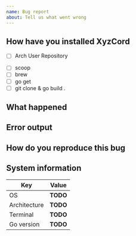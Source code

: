 ```yaml
---
name: Bug report
about: Tell us what went wrong
---
```


## How have you installed XyzCord

- [ ] Arch User Repository
<!--SNAP IS NOT SUPPORTED ANYMORE; VIEW THE README FOR NEW INSTALL INSTRUCTIONS-->
<!-- - [ ] Snap-->
- [ ] scoop
- [ ] brew
- [ ] go get
- [ ] git clone & go build .

## What happened

<!-- Explain what happened (the problem)-->

## Error output

<!-- If there was any output, enter it here please -->

## How do you reproduce this bug

<!-- Explain how exactly I can produce this bug on my machine -->

## System information

| Key | Value |
| - | - |
| OS | **TODO** <!-- Your system, so Debian, Ubuntu, Windows 10, Mac OS ... -->|
| Architecture | **TODO** <!-- Your CPUs architechture, e.g. amd64, aarch64, ... --> |
| Terminal | **TODO** <!-- For example xterm, termite, st ... -->
| Go version | **TODO** <!-- Only apply if self-compiled via "go get" or "go build". Retrieve via terminal with "go version". --> |
